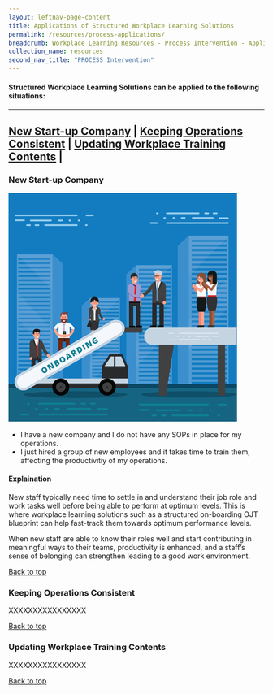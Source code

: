 ```yaml
---
layout: leftnav-page-content
title: Applications of Structured Workplace Learning Solutions 
permalink: /resources/process-applications/
breadcrumb: Workplace Learning Resources - Process Intervention - Applications
collection_name: resources
second_nav_title: "PROCESS Intervention"
---
```



#### **Structured Workplace Learning Solutions can be applied to the following situations:**

-------------------

[New Start-up Company](#1) | [Keeping Operations Consistent](#2) | [Updating Workplace Training Contents](#3) | 
-------------------


<a name="1"></a>
### New Start-up Company
![New Start-up Company](/images/onboarding.jpg)

* I have a new company and I do not have any SOPs in place for my operations. 
* I just hired a group of new employees and it takes time to train them, affecting the productivitiy of my operations.

#### Explaination
New staff typically need time to settle in and understand their job role and work tasks well before being able to perform at optimum levels. This is where workplace learning solutions such as a structured on-boarding OJT blueprint can help fast-track them towards optimum performance levels. 

When new staff are able to know their roles well and start contributing in meaningful ways to their teams, productivity is enhanced, and a staff’s sense of belonging can strengthen leading to a good work environment. 


[Back to top](#top)



<a name="2"></a>
### Keeping Operations Consistent

XXXXXXXXXXXXXXXX

[Back to top](#top)



<a name="3"></a>
### Updating Workplace Training Contents

XXXXXXXXXXXXXXXX

[Back to top](#top)
